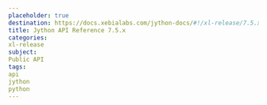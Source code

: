```yaml
---
placeholder: true
destination: https://docs.xebialabs.com/jython-docs/#!/xl-release/7.5.x/
title: Jython API Reference 7.5.x
categories:
xl-release
subject:
Public API
tags:
api
jython
python
---
```

